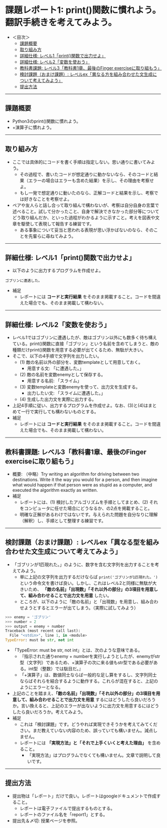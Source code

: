 # 課題レポート1: print()関数に慣れよう。翻訳手続きを考えてみよう。

- ＜目次＞
  - <a href="#abst">課題概要</a>
  - <a href="#howto">取り組み方</a>
  - <a href="#level1">詳細仕様: レベル1「print()関数で出力せよ」</a>
  - <a href="#level2">詳細仕様: レベル2「変数を使おう」</a>
  - <a href="#level3">教科書課題: レベル3「教科書1章、最後のFinger exerciseに取り組もう」</a>
  - <a href="#level-ex">検討課題（おまけ課題）: レベルex「異なる方を組み合わせた文生成について考えてみよう」</a>
  - <a href="#upload">提出方法</a>

<hr>

## <a name="abst">課題概要</a>
- Python3のprint()関数に慣れよう。
- +演算子に慣れよう。

<hr>

## <a name="howto">取り組み方</a>
- ここでは具体的にコードを書く手順は指定しない。思い通りに書いてみよう。
  - その過程で、書いたコードが想定通りに動かないなら、そのコードと結果（エラーの場合はエラーも含めた結果）を示し、その理由を考察せよ。
  - もし一発で想定通りに動いたのなら、正解コードと結果を示し、考察では好きなことを考察せよ。
- ペアや友人らと話し合って取り組んで構わないが、考察は自分自身の言葉で述べること。試して分かったこと、自身で解決できなかった部分等についてどう取り組んだか、といった過程がわかるように示すこと。考えを図表や文章を駆使して表現して報告する練習です。
  - ある事象について妥当と思われる表現が思い浮かばないのなら、そのことを先輩らに尋ねてみよう。

<hr>

## <a name="level1">詳細仕様: レベル1「print()関数で出力せよ」</a>
- 以下のように出力するプログラムを作成せよ。

```
ゴブリンに遭遇した。
```

- 補足
  - レポートには **コードと実行結果** をそのまま掲載すること。コードを間違えた場合でも、そのまま掲載して構わない。

<hr>

## <a name="level2">詳細仕様: レベル2「変数を使おう」</a>
- レベル1ではゴブリンに遭遇したが、敵はゴブリン以外にも数多く待ち構えている。print()関数に直接「ゴブリン」という名前を含めてしまうと、敵の種類だけprint()関数を用意する必要が出てくるため、無駄が大きい。
- そこで、以下の4手順で文字列を出力したい。
  - (1) 敵の名前以外の部分を、変数templateとして用意しておく。
    - 用意する文: 「に遭遇した。」
  - (2) 敵の名前を変数enemyとして保存する。
    - 用意する名前: 「スライム」
  - (3) 変数templateと変数enemyを使って、出力文を生成する。
    - 出力したい文: 「スライムに遭遇した。」
  - (4) 生成した出力文を実際に出力する。
- 上記4手順に従い、出力するプログラムを作成せよ。なお、(3)と(4)はまとめて一行で実行しても構わないものとする。
- 補足
  - レポートには **コードと実行結果** をそのまま掲載すること。コードを間違えた場合でも、そのまま掲載して構わない。

<hr>

## <a name="level3">教科書課題: レベル3「教科書1章、最後のFinger exerciseに取り組もう」</a>
- 概要: （中略）Try writing an algorithm for driving between two destinations. Write it the way you would for a person, and then imagine what would happen if that person were as stupid as a computer, and executed the algorithm exactly as written.
- 補足
  - レポートには、(1) 検討したアルゴリズムを手順としてまとめ、(2) それをコンピュータに任せた場合にどうなるか、の2点を掲載すること。
  - 明確な正解があるわけではないです。与えられた問題を自分なりに理解（解釈）し、手順として整理する練習です。

<hr>

## <a name="level-ex">検討課題（おまけ課題）: レベルex「異なる型を組み合わせた文生成について考えてみよう」</a>
- 「ゴブリンが1匹現れた。」のように、数字を含む文字列を出力することを考えてみよう。
  - 単に上記の文字列を出力するだけならば ``print('ゴブリンが1匹現れた。')`` という命令文を書けば良い。しかし、これはレベル2と同様に無駄が大きいため、 **「敵の名前」「出現数」「それ以外の部分」の3項目を用意して、組み合わせることで出力文を用意** したい。
  - ところが、以下のように「敵の名前」と「出現数」を用意し、組み合わせようとするとエラーが出てしまう。（実際に試してみよう）
```python
>>> enemy = 'ゴブリン'
>>> number = 2
>>> output = enemy + number
Traceback (most recent call last):
  File "<stdin>", line 1, in <module>
TypeError: must be str, not int
```
  - 「TypeError: must be str, not int」とは、次のような意味である。
    - 『指示された通りenemy + numberを実行しようとしたが、enemyがstr型（文字列）であるため、+演算子の次に来る値もstr型である必要がある。int型（整数）では駄目だ。』
    - 「+演算子」は、数値同士ならば一般的な足し算をするし、文字列同士ならばそれらを結合するように動作する。これらが混在すると、上記のようにエラーとなる。
  - 上記のことを踏まえ、**「敵の名前」「出現数」「それ以外の部分」の3項目を用意して、組み合わせることで出力文を用意** するにはどうしたら良いだろうか。言い換えると、上記のエラーが出ないように出力文を用意するにはどうしたら良いだろうか。考えてみよう。
- 補足
  - これは「検討課題」です。どうやれば実現できそうかを考えてみてください。まだ教えていない内容のため、誤っていても構いません。減点しません。
  - レポートには **「実現方法」と「それで上手くいくと考えた理由」** を含めること。
    - 「実現方法」はプログラムでなくても構いません。文章で説明して良いです。

<hr>

## <a name="upload">提出方法</a>
- 提出物は「レポート」だけで良い。レポートはgoogleドキュメントで作成すること。
  - レポートは電子ファイルで提出するものとする。
  - レポートのファイル名を「report1」とする。
- 提出先＆〆切: 授業ページを参照。
